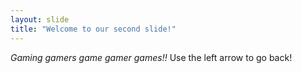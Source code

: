```yaml
---
layout: slide
title: "Welcome to our second slide!"
---
```

*Gaming gamers game gamer games!!*
Use the left arrow to go back!